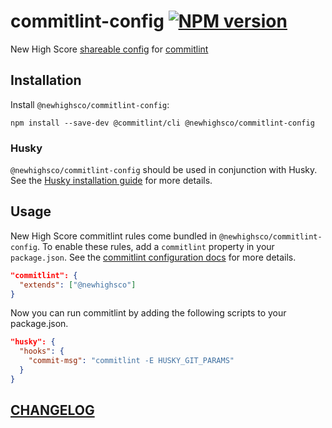 # commitlint-config [![NPM version](https://img.shields.io/npm/v/@newhighsco/commitlint-config.svg)](https://www.npmjs.com/package/@newhighsco/commitlint-config)

New High Score [shareable config](https://commitlint.js.org/#/concepts-shareable-config) for [commitlint](https://commitlint.js.org/)

## Installation

Install `@newhighsco/commitlint-config`:

```
npm install --save-dev @commitlint/cli @newhighsco/commitlint-config
```

### Husky

`@newhighsco/commitlint-config` should be used in conjunction with Husky. See the [Husky installation guide](https://github.com/typicode/husky#install) for more details.

## Usage
New High Score commitlint rules come bundled in `@newhighsco/commitlint-config`. To enable these rules, add a `commitlint` property in your `package.json`. See the [commitlint configuration docs](https://commitlint.js.org/#/reference-configuration) for more details.

```json
"commitlint": {
  "extends": ["@newhighsco"]
}
```

Now you can run commitlint by adding the following scripts to your package.json.

```json
"husky": {
  "hooks": {
    "commit-msg": "commitlint -E HUSKY_GIT_PARAMS"
  }
}
```

## [CHANGELOG](CHANGELOG.md)
